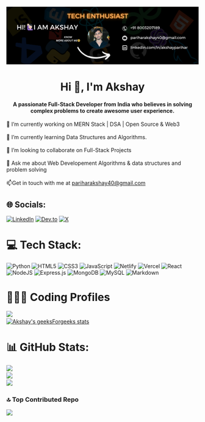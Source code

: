 ![Alt text](https://github.com/Akshayparihar07/Akshayparihar07/blob/main/cover-image.png)
<h1 align="center">Hi 👋, I'm Akshay</h1>
<h4 align="center">A passionate Full-Stack Developer from India who believes in solving complex problems to create awesome user experience.</h4>

🔭 I’m currently working on MERN Stack | DSA | Open Source & Web3<br><br>🌱 I’m currently learning Data Structures and Algorithms.<br><br>👯 I’m looking to collaborate on Full-Stack Projects<br><br>💬 Ask me about Web Developement Algorithms & data structures and problem solving<br><br>📫Get in touch with me at pariharakshay40@gmail.com


## 🌐 Socials:
[![LinkedIn](https://img.shields.io/badge/LinkedIn-%230077B5.svg?logo=linkedin&logoColor=white)](https://linkedin.com/in/akshayparihar) [![Dev.to](https://img.shields.io/badge/Dev.to-12100E?logo=dev.to&logoColor=green)](https://dev.to/akshayparihar07) [![X](https://img.shields.io/badge/X-black.svg?logo=X&logoColor=white)](https://x.com/akshayparihar07)

# 💻 Tech Stack:
![Python](https://img.shields.io/badge/python-3670A0?style=for-the-badge&logo=python&logoColor=ffdd54) ![HTML5](https://img.shields.io/badge/html5-%23E34F26.svg?style=for-the-badge&logo=html5&logoColor=white)  ![CSS3](https://img.shields.io/badge/css3-%231572B6.svg?style=for-the-badge&logo=css3&logoColor=white)  ![JavaScript](https://img.shields.io/badge/javascript-%23323330.svg?style=for-the-badge&logo=javascript&logoColor=%23F7DF1E) ![Netlify](https://img.shields.io/badge/netlify-%23000000.svg?style=for-the-badge&logo=netlify&logoColor=#00C7B7) ![Vercel](https://img.shields.io/badge/vercel-%23000000.svg?style=for-the-badge&logo=vercel&logoColor=white) ![React](https://img.shields.io/badge/react-%2320232a.svg?style=for-the-badge&logo=react&logoColor=%2361DAFB) ![NodeJS](https://img.shields.io/badge/node.js-6DA55F?style=for-the-badge&logo=node.js&logoColor=white) ![Express.js](https://img.shields.io/badge/express.js-%23404d59.svg?style=for-the-badge&logo=express&logoColor=%2361DAFB) ![MongoDB](https://img.shields.io/badge/MongoDB-%234ea94b.svg?style=for-the-badge&logo=mongodb&logoColor=white) ![MySQL](https://img.shields.io/badge/mysql-%2300000f.svg?style=for-the-badge&logo=mysql&logoColor=white) ![Markdown](https://img.shields.io/badge/markdown-%23000000.svg?style=for-the-badge&logo=markdown&logoColor=white)
# 🧑🏻‍💻 Coding Profiles
[![](https://leetcard.jacoblin.cool/Akshayparihar?ext=heatmap)](https://leetcode.com/Akshayparihar/)<br/>
[![Akshay's geeksForgeeks stats](https://geeks-for-geeks-stats-api-napiyo.vercel.app/?userName=akshayparihar07)](https://auth.geeksforgeeks.org/user/akshayparihar07)
# 📊 GitHub Stats:
![](https://github-readme-stats.vercel.app/api?username=Akshayparihar07&theme=vue-dark&hide_border=false&include_all_commits=true&count_private=true)<br/>
![](https://github-readme-streak-stats.herokuapp.com/?user=Akshayparihar07&theme=vue-dark&hide_border=false)<br/>
![](https://github-readme-stats.vercel.app/api/top-langs/?username=Akshayparihar07&theme=vue-dark&hide_border=false&include_all_commits=true&count_private=true&layout=compact)

### 🔝 Top Contributed Repo
![](https://github-contributor-stats.vercel.app/api?username=Akshayparihar07&limit=5&theme=radical&combine_all_yearly_contributions=true)


  
<!-- Proudly created with GPRM ( https://gprm.itsvg.in ) -->
